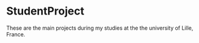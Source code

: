 # StudentProject
These are the main projects during my studies at the the university of Lille, France.
